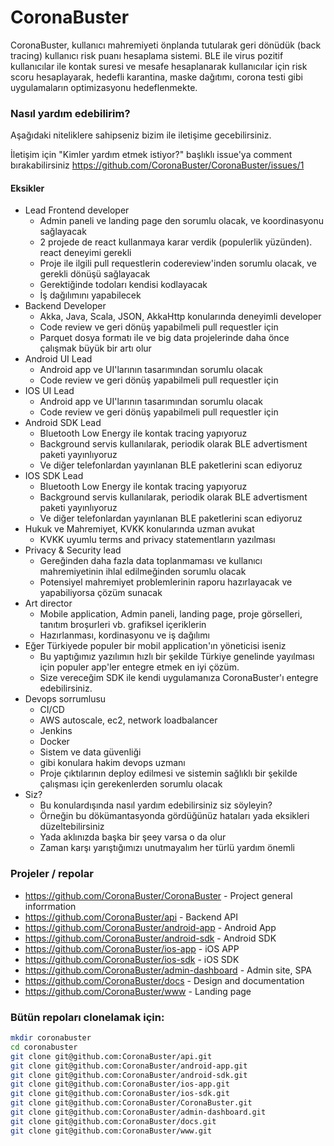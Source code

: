# CoronaBuster
CoronaBuster, kullanıcı mahremiyeti önplanda tutularak geri dönüdük (back tracing) kullanıcı risk puanı hesaplama sistemi. BLE ile virus pozitif kullanıcılar ile kontak suresi ve mesafe hesaplanarak kullanıcılar için risk scoru hesaplayarak, hedefli karantina, maske dağıtımı, corona testi gibi uygulamaların optimizasyonu hedeflenmekte.



### Nasıl yardım edebilirim?
Aşağıdaki niteliklere sahipseniz bizim ile iletişime gecebilirsiniz. 

İletişim için "Kimler yardım etmek istiyor?" başlıklı issue'ya comment bırakabilirsiniz https://github.com/CoronaBuster/CoronaBuster/issues/1 


#### Eksikler
- Lead Frontend developer 
  - Admin paneli ve landing page den sorumlu olacak, ve koordinasyonu sağlayacak
  - 2 projede de react kullanmaya karar verdik (populerlik yüzünden). react deneyimi gerekli
  - Proje ile ilgili pull requestlerin codereview'inden sorumlu olacak, ve gerekli dönüşü sağlayacak
  - Gerektiğinde todoları kendisi kodlayacak
  - İş dağılımını yapabilecek
- Backend Developer
  - Akka, Java, Scala, JSON, AkkaHttp konularında deneyimli developer
  - Code review ve geri dönüş yapabilmeli pull requestler için
  - Parquet dosya formatı ile ve big data projelerinde daha önce çalışmak büyük bir artı olur
- Android UI Lead
  - Android app ve UI'larının tasarımından sorumlu olacak
  - Code review ve geri dönüş yapabilmeli pull requestler için
- IOS UI Lead
  - Android app ve UI'larının tasarımından sorumlu olacak
  - Code review ve geri dönüş yapabilmeli pull requestler için
- Android SDK Lead
  - Bluetooth Low Energy ile kontak tracing yapıyoruz
  - Background servis kullanılarak, periodik olarak BLE advertisment paketi yayınlıyoruz
  - Ve diğer telefonlardan yayınlanan BLE paketlerini scan ediyoruz
- IOS SDK Lead
  - Bluetooth Low Energy ile kontak tracing yapıyoruz
  - Background servis kullanılarak, periodik olarak BLE advertisment paketi yayınlıyoruz
  - Ve diğer telefonlardan yayınlanan BLE paketlerini scan ediyoruz
- Hukuk ve Mahremiyet, KVKK konularında uzman avukat
  - KVKK uyumlu terms and privacy statementların yazılması
- Privacy & Security lead
  - Gereğinden daha fazla data toplanmaması ve kullanıcı mahremiyetinin ihlal edilmeğinden sorumlu olacak
  - Potensiyel mahremiyet problemlerinin raporu hazırlayacak ve yapabiliyorsa çözüm sunacak
- Art director
  - Mobile application, Admin paneli, landing page, proje görselleri, tanıtım broşurleri vb. grafiksel içeriklerin
  - Hazırlanması, kordinasyonu ve iş dağılımı
- Eğer Türkiyede populer bir mobil application'ın yöneticisi iseniz
  - Bu yaptığımız yazılımın hızlı bir şekilde Türkiye genelinde yayılması için populer app'ler entegre etmek en iyi çözüm.
  - Size vereceğim SDK ile kendi uygulamanıza CoronaBuster'ı entegre edebilirsiniz.
- Devops sorrumlusu
  - CI/CD
  - AWS autoscale, ec2, network loadbalancer
  - Jenkins
  - Docker
  - Sistem ve data güvenliği
  - gibi konulara hakim devops uzmanı
  - Proje çıktılarının deploy edilmesi ve sistemin sağlıklı bir şekilde çalışması için gerekenlerden sorumlu olacak
- Siz?
  - Bu konulardışında nasıl yardım edebilirsiniz siz söyleyin?
  - Örneğin bu dökümantasyonda gördüğünüz hataları yada eksikleri düzeltebilirsiniz
  - Yada aklınızda başka bir şeey varsa o da olur
  - Zaman karşı yarıştığımızı unutmayalım her türlü yardım önemli


### Projeler / repolar
- https://github.com/CoronaBuster/CoronaBuster - Project general inforrmation
- https://github.com/CoronaBuster/api - Backend API
- https://github.com/CoronaBuster/android-app - Android App
- https://github.com/CoronaBuster/android-sdk - Android SDK
- https://github.com/CoronaBuster/ios-app - iOS APP
- https://github.com/CoronaBuster/ios-sdk - iOS SDK
- https://github.com/CoronaBuster/admin-dashboard - Admin site, SPA
- https://github.com/CoronaBuster/docs - Design and documentation
- https://github.com/CoronaBuster/www - Landing page

### Bütün repoları clonelamak için:
```bash
mkdir coronabuster
cd coronabuster
git clone git@github.com:CoronaBuster/api.git
git clone git@github.com:CoronaBuster/android-app.git
git clone git@github.com:CoronaBuster/android-sdk.git
git clone git@github.com:CoronaBuster/ios-app.git
git clone git@github.com:CoronaBuster/ios-sdk.git
git clone git@github.com:CoronaBuster/CoronaBuster.git
git clone git@github.com:CoronaBuster/admin-dashboard.git
git clone git@github.com:CoronaBuster/docs.git
git clone git@github.com:CoronaBuster/www.git
```
